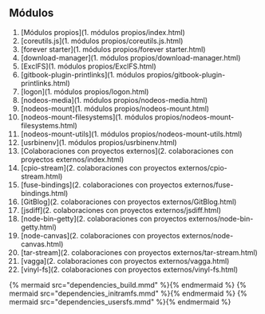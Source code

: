## Módulos

1. [Módulos propios](1. módulos propios/index.html)
  1. [coreutils.js](1. módulos propios/coreutils.js.html)
  3. [forever starter](1. módulos propios/forever starter.html)
  2. [download-manager](1. módulos propios/download-manager.html)
  3. [ExclFS](1. módulos propios/ExclFS.html)
  4. [gitbook-plugin-printlinks](1. módulos propios/gitbook-plugin-printlinks.html)
  5. [logon](1. módulos propios/logon.html)
  6. [nodeos-media](1. módulos propios/nodeos-media.html)
  7. [nodeos-mount](1. módulos propios/nodeos-mount.html)
  8. [nodeos-mount-filesystems](1. módulos propios/nodeos-mount-filesystems.html)
  9. [nodeos-mount-utils](1. módulos propios/nodeos-mount-utils.html)
  10. [usrbinenv](1. módulos propios/usrbinenv.html)
2. [Colaboraciones con proyectos externos](2. colaboraciones con proyectos externos/index.html)
  1. [cpio-stream](2. colaboraciones con proyectos externos/cpio-stream.html)
  2. [fuse-bindings](2. colaboraciones con proyectos externos/fuse-bindings.html)
  3. [GitBlog](2. colaboraciones con proyectos externos/GitBlog.html)
  4. [jsdiff](2. colaboraciones con proyectos externos/jsdiff.html)
  5. [node-bin-getty](2. colaboraciones con proyectos externos/node-bin-getty.html)
  6. [node-canvas](2. colaboraciones con proyectos externos/node-canvas.html)
  7. [tar-stream](2. colaboraciones con proyectos externos/tar-stream.html)
  8. [vagga](2. colaboraciones con proyectos externos/vagga.html)
  9. [vinyl-fs](2. colaboraciones con proyectos externos/vinyl-fs.html)

{% mermaid src="dependencies_build.mmd" %}{% endmermaid %}
{% mermaid src="dependencies_initramfs.mmd" %}{% endmermaid %}
{% mermaid src="dependencies_usersfs.mmd" %}{% endmermaid %}
